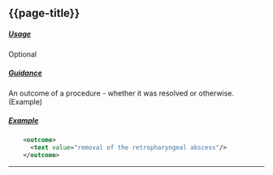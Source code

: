 ## {{page-title}}

<h5><ins>Usage</ins></h5>

<span class="mro-circle optional" title="Optional"></span> Optional


<h5><ins>Guidance</ins></h5>

An outcome of a procedure - whether it was resolved or otherwise. (Example)

<h5><ins>Example</ins></h5>

```xml
    <outcome> 
      <text value="removal of the retropharyngeal abscess"/> 
    </outcome> 
```

---